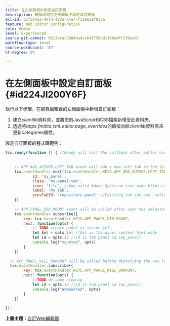 ```yaml
---
title: 在左側面板中設定自訂面板
description: 瞭解如何在左側面板中設定自訂面板
exl-id: 6cfa64aa-46f3-4235-a4a7-f21e658f0a5a
feature: Web Editor Configuration
role: Admin
level: Experienced
source-git-commit: 0513ecac38840a4cc649758bd1180edff1f8aed1
workflow-type: tm+mt
source-wordcount: '87'
ht-degree: 0%

---
```


# 在左側面板中設定自訂面板 {#id224JI200Y6F}

執行以下步驟，在網頁編輯器的左側面板中新增自訂面板：

1. 建立&#x200B;*clientlib*&#x200B;資料夾，並將您的JavaScript和CSS檔案新增至此資料夾。
1. 透過將&#x200B;*apps.fmdita.xml\_editor.page\_overrides*&#x200B;的值指派給&#x200B;*clientlib*&#x200B;資料夾來更新categories屬性。

設定自訂面板的程式碼範例：

```JavaScript
tcx.ready(function () { //Ready will call the callback after editor code is set for events and global variable excess
 
 
    // APP_ADD_AUTHOR_LEFT_TAB event will add a new left tab in the left panel, user can show hide it using editor settings
    tcx.eventHandler.next(tcx.eventHandler.KEYS.APP_ADD_AUTHOR_LEFT_TAB, {
            id: 'my_panel',
            class: 'my-panel-tab',
            icon: 'file', //Any valid Adobe Spectrum icon name https://spectrum.adobe.com/page/icons/
            label: 'My Tab',
            prevTabID: 'repository_panel' //Existing tab ids are 'collection_panel', 'repository_panel', 'map_panel', 'outline_panel', 'conref_panel', 'glossary_panel', 'condition_panel', 'subject_scheme_panel', 'snippet_panel', 'template_panel', 'search_panel'
    })
 
    // APP_PANEL_DID_MOUNT event will be called after user has selected the panel and panel is rendered in the DOM
    tcx.eventHandler.subscribe({
        key: tcx.eventHandler.KEYS.APP_PANEL_DID_MOUNT,
        next: function(opts) {
            // TODO create panel ui inside $el
            let $el = opts.$el //$el is Tab panel content html node
            let id = opts.id //id is tab panel id (my_panel)
            console.log("mounted", opts)
        }
    })
 
  // APP_PANEL_WILL_UNMOUNT will be called before destorying the new left panel
  tcx.eventHandler.subscribe({
        key: tcx.eventHandler.KEYS.APP_PANEL_WILL_UNMOUNT,
        next: function(opts) {
            //TODO do some cleanup
            let id = opts.id //id is tab panel id (my_panel)
            console.log("unmounted", opts)
        }
    })
 
});
```

**上層主題：**[&#x200B;自訂Web編輯器](conf-web-editor.md)
